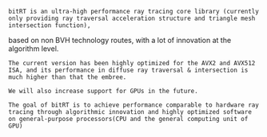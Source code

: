     bitRT is an ultra-high performance ray tracing core library (currently only providing ray traversal acceleration structure and triangle mesh intersection function),
based on non BVH technology routes, with a lot of innovation at the algorithm level.

    The current version has been highly optimized for the AVX2 and AVX512 ISA, and its performance in diffuse ray traversal & intersection is much higher than that the embree.
    
    We will also increase support for GPUs in the future.
    
    The goal of bitRT is to achieve performance comparable to hardware ray tracing through algorithmic innovation and highly optimized software on general-purpose processors(CPU and the general computing unit of GPU)
